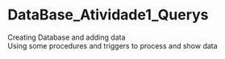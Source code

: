 # DataBase_Atividade1_Querys
Creating Database and adding data <br>
Using some procedures and triggers to process and show data 
